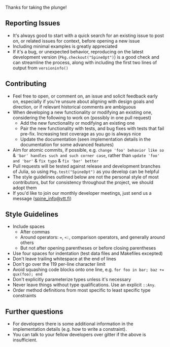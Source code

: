 Thanks for taking the plunge!

## Reporting Issues

* It's always good to start with a quick search for an existing issue to post on, or related issues for context, before opening a new issue
* Including minimal examples is greatly appreciated
* If it's a bug, or unexpected behavior, reproducing on the latest development version (`Pkg.checkout("SpineOpt")`) is a good check and can streamline the process, along with including the first two lines of output from `versioninfo()`

## Contributing

* Feel free to open, or comment on, an issue and solicit feedback early on, especially if you're unsure about aligning with design goals and direction, or if relevant historical comments are ambiguous
* When developing a new functionality or modifying an existing one, considering the following to work on (possibly in one pull request)
    + Add the new functionality or modifying an existing one
    + Pair the new functionality with tests, and bug fixes with tests that fail pre-fix. Increasing test coverage as you go is always nice
    + Update the documentation (seen implementation details in the documentation for some advanced features)
* Aim for atomic commits, if possible, e.g. `change 'foo' behavior like so` & `'bar' handles such and such corner case`, rather than `update 'foo' and 'bar'` & `fix typo` & `fix 'bar' better`
* Pull requests will be tested against release and development branches of Julia, so using `Pkg.test("SpineOpt")` as you develop can be helpful
* The style guidelines outlined below are not the personal style of most contributors, but for consistency throughout the project, we should adopt them
* If you'd like to join our monthly developer meetings, just send us a message (spine_info@vtt.fi)

## Style Guidelines

* Include spaces
    + After commas
    + Around operators: `=`, `<:`, comparison operators, and generally around others
    + But not after opening parentheses or before closing parentheses
* Use four spaces for indentation (test data files and Makefiles excepted)
* Don't leave trailing whitespace at the end of lines
* Don't go over the 119 per-line character limit
* Avoid squashing code blocks onto one line, e.g. `for foo in bar; baz += qux(foo); end`
* Don't explicitly parameterize types unless it's necessary
* Never leave things without type qualifications. Use an explicit `::Any`.
* Order method definitions from most specific to least specific type constraints

## Further questions
* For developers there is some additional information in the implementation details (e.g. how to write a constraint).
* You can talk to your fellow developers over gitter if the above is insufficient.
